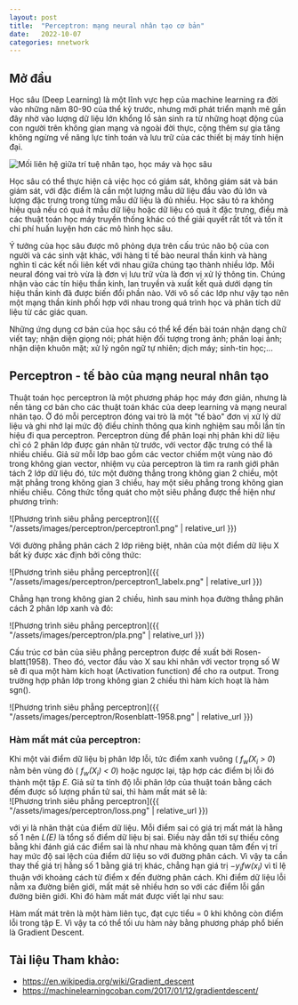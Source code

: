```yaml
---
layout: post
title:  "Perceptron: mạng neural nhân tạo cơ bản"
date:   2022-10-07
categories: nnetwork
---
```


## Mở đầu

Học sâu (Deep Learning) là một lĩnh vực hẹp của machine learning ra đời vào những năm 80-90 của thể kỷ trước,
nhưng mới phát triển mạnh mẽ gần đây nhờ vào lượng dữ liệu lớn khổng lồ sản sinh ra từ những hoạt động của con người trên không gian mạng và ngoài đời thực,
cộng thêm sự gia tăng không ngừng về năng lực tính toán và lưu trữ của các thiết bị máy tính hiện đại.

![Mối liên hệ giữa trí tuệ nhân tạo, học máy và học sâu](https://editor.analyticsvidhya.com/uploads/945011.png)


Học sâu có thể thực hiện cả việc học có giám sát, không giám sát và bán giám sát,
với đặc điểm là cần một lượng mẫu dữ liệu đầu vào đủ lớn và lượng đặc trưng trong từng mẫu dữ liệu là đủ nhiều.
Học sâu tỏ ra không hiệu quả nếu có quá ít mẫu dữ liệu hoặc dữ liệu có quá ít đặc trưng, điều mà các thuật toán học máy truyền thống khác có thể giải quyết rất tốt và tốn ít chi phí huấn luyện hơn các mô hình học sâu.

Ý tưởng của học sâu được mô phỏng dựa trên cấu trúc não bộ của con người và các sinh vật khác, với hàng tỉ tế bào neural thần kinh và hàng nghìn tỉ các kết nối liên kết với nhau giữa chúng tạo thành nhiều lớp.
Mỗi neural đóng vai trò vừa là đơn vị lưu trữ vừa là đơn vị xử lý thông tin. Chúng nhận vào các tín hiệu thần kinh, lan truyền và xuất kết quả dưới dạng tín hiệu thần kinh đã được biến đổi phần nào.
Với vô số các lớp như vậy tạo nên một mạng thần kinh phối hợp với nhau trong quá trình học và phân tích dữ liệu từ các giác quan.

Những ứng dụng cơ bản của học sâu có thể kể đến bài toán nhận dạng chữ viết tay; nhận diện giọng nói; phát hiện đối tượng trong ảnh; phân loại ảnh; nhận diện khuôn mặt;
xử lý ngôn ngữ tự nhiên; dịch máy; sinh-tin học;...

## Perceptron - tế bào của mạng neural nhân tạo
Thuật toán học perceptron là một phương pháp học máy đơn giản, nhưng là nền tảng cơ bản cho các thuật toán khác của deep learning và mạng neural nhân tạo.
Ở đó mỗi perceptron đóng vai trò là một "tế bào" đơn vị xử lý dữ liệu và ghi nhớ lại mức độ điều chỉnh thông qua kinh nghiệm sau mỗi lần tín hiệu đi qua perceptron.
Perceptron dùng để phân loại nhị phân khi dữ liệu chỉ có 2 phân lớp được gán nhãn từ trước, với vector đặc trưng có thể là nhiều chiều.
Giả sử mỗi lớp bao gồm các vector chiếm một vùng nào đó trong không gian vector, nhiệm vụ của perceptron là tìm ra ranh giới phân tách 2 lớp dữ liệu đó,
tức một đường thẳng trong không gian 2 chiều, một mặt phẳng trong không gian 3 chiều, hay một siêu phẳng trong không gian nhiều chiều.
Công thức tổng quát cho một siêu phẳng được thể hiện như phương trình:

![Phương trình siêu phẳng perceptron]({{ "/assets/images/perceptron/perceptron1.png" | relative_url }})

Với đường phẳng phân cách 2 lớp riêng biệt, nhãn của một điểm dữ liệu X bất kỳ được xác định bởi công thức:

![Phương trình siêu phẳng perceptron]({{ "/assets/images/perceptron/perceptron1_labelx.png" | relative_url }})

Chẳng hạn trong không gian 2 chiều, hình sau minh họa đường thẳng phân cách 2 phân lớp xanh và đỏ:

![Phương trình siêu phẳng perceptron]({{ "/assets/images/perceptron/pla.png" | relative_url }})

Cấu trúc cơ bản của siêu phẳng perceptron được đề xuất bởi Rosen-blatt(1958). 
Theo đó, vector đầu vào X sau khi nhân với vector trọng số W sẽ đi qua một hàm kích hoạt (Activation function) để cho ra output. 
Trong trường hợp phân lớp trong không gian 2 chiều thì hàm kích hoạt là hàm sgn().

![Phương trình siêu phẳng perceptron]({{ "/assets/images/perceptron/Rosenblatt-1958.png" | relative_url }})


### Hàm mất mát của perceptron:

Khi một vài điểm dữ liệu bị phân lớp lỗi, tức điểm xanh vuông ( _f<sub>w</sub>(X<sub>i</sub> > 0_) nằm bên
vùng đỏ ( _f<sub>w</sub>(X<sub>i</sub>) < 0_) hoặc ngược lại, tập hợp các điểm bị lỗi đó thành một tập _E_. Giả sử
ta tính độ lỗi phân lớp của thuật toán bằng cách đếm được số lượng phần tử sai, thì hàm
mất mát sẽ là:     
![Phương trình siêu phẳng perceptron]({{ "/assets/images/perceptron/loss.png" | relative_url }})

với yi là nhãn thật của điểm dữ liệu. Mỗi điểm sai có giá trị mất mát là hằng số 1 nên
_L(E)_ là tổng số điểm dữ liệu bị sai. Điều này dẫn tới sự thiếu công bằng khi đánh giá các
điểm sai là như nhau mà không quan tâm đến vị trí hay mức độ sai lệch của điểm dữ liệu
so với đường phân cách. Vì vậy ta cần thay thế giá trị hằng số 1 bằng giá trị khác, chẳng
hạn giá trị _−y<sub>i</sub>fw(x<sub>i</sub>)_ vì tỉ lệ thuận với khoảng cách từ điểm x đến đường phân cách. Khi
điểm dữ liệu lỗi nằm xa đường biên giới, mất mát sẽ nhiều hơn so với các điểm lỗi gần
đường biên giới. Khi đó hàm mất mát được viết lại như sau:

Hàm mất mát trên là một hàm liên tục, đạt cực tiểu = 0 khi không còn điểm lỗi trong
tập E. Vì vậy ta có thể tối ưu hàm này bằng phương pháp phổ biến là Gradient Descent.



## Tài liệu Tham khảo:
+ https://en.wikipedia.org/wiki/Gradient_descent
+ https://machinelearningcoban.com/2017/01/12/gradientdescent/